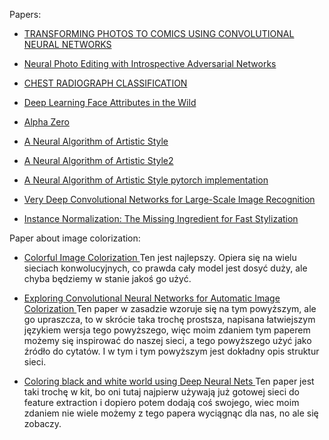 Papers: 

* [TRANSFORMING PHOTOS TO COMICS USING CONVOLUTIONAL NEURAL NETWORKS
](https://orca.cf.ac.uk/100937/1/transforming-photos-comics-ICIP2017.pdf)

* [Neural Photo Editing with Introspective Adversarial Networks
](https://arxiv.org/abs/1609.07093)

* [CHEST RADIOGRAPH CLASSIFICATION
](https://arxiv.org/abs/1909.01940)

* [Deep Learning Face Attributes in the Wild
](https://arxiv.org/abs/1411.7766)

* [Alpha Zero](https://kstatic.googleusercontent.com/files/2f51b2a749a284c2e2dfa13911da965f4855092a179469aedd15fbe4efe8f8cbf9c515ef83ac03a6515fa990e6f85fd827dcd477845e806f23a17845072dc7bd)

* [A Neural Algorithm of Artistic Style](https://arxiv.org/abs/1508.06576)
* [A Neural Algorithm of Artistic Style2](http://openaccess.thecvf.com/content_cvpr_2016/papers/Gatys_Image_Style_Transfer_CVPR_2016_paper.pdf)
* [A Neural Algorithm of Artistic Style pytorch implementation](https://github.com/jcjohnson/neural-style)

* [Very Deep Convolutional Networks for Large-Scale Image Recognition
](https://arxiv.org/abs/1409.1556)

* [Instance Normalization: The Missing Ingredient for Fast Stylization
](https://arxiv.org/abs/1607.08022)

Paper about image colorization:

* [Colorful Image Colorization
](http://richzhang.github.io/colorization/)
Ten jest najlepszy. Opiera się na wielu sieciach konwolucyjnych, co prawda cały model
jest dosyć duży, ale chyba będziemy w stanie jakoś go użyć.

* [Exploring Convolutional Neural Networks for Automatic Image Colorization
](http://cs231n.stanford.edu/reports/2017/pdfs/409.pdf)
Ten paper w zasadzie wzoruje się na tym powyższym, ale go upraszcza, to w skrócie 
taka trochę prostsza, napisana łatwiejszym językiem wersja tego powyższego, więc moim zdaniem tym paperem
możemy się inspirować do naszej sieci, a tego powyższego użyć jako źródło do cytatów. I w tym i tym powyższym jest 
dokładny opis struktur sieci.

* [Coloring black and white world using Deep Neural Nets
](http://cs231n.stanford.edu/reports/2016/pdfs/205_Report.pdf)
Ten paper jest taki trochę w kit, bo oni tutaj najpierw używają już gotowej sieci
do feature extraction i dopiero potem dodają coś swojego, wiec moim zdaniem nie wiele 
możemy z tego papera wyciągnąc dla nas, no ale się zobaczy.

